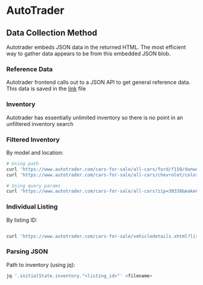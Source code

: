 # AutoTrader

## Data Collection Method
Autotrader embeds JSON data in the returned HTML.  The most efficient way to gather data appears to be from this embedded JSON blob.

### Reference Data
Autotrader frontend calls out to a JSON API to get general reference data.  This data is saved in the [link](/autotrader/ref.json "ref.json") file

### Inventory
Autotrader has essentially unlimited inventory so there is no point in an unfiltered inventory search

### Filtered Inventory
By model and location:
```bash
# Using path
curl 'https://www.autotrader.com/cars-for-sale/all-cars/ford/f150/dunwoody-ga-30338'
curl 'https://www.autotrader.com/cars-for-sale/all-cars/chevrolet/colorado/dunwoody-ga-30338'

# Using query params
curl 'https://www.autotrader.com/cars-for-sale/all-cars?zip=30338&makeCodeList=CHEV&modelCodeList=COLORADO'
```

### Individual Listing 
By listing ID:
```bash

curl 'https://www.autotrader.com/cars-for-sale/vehicledetails.xhtml?listingId=649061993'
```

### Parsing JSON
Path to inventory (using jq):
```bash
jq '.initialState.inventory."<listing_id>"' <filename>
```